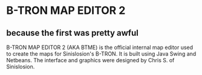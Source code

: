 # B-TRON MAP EDITOR 2
## because the first was pretty awful

B-TRON MAP EDITOR 2 (AKA BTME) is the official internal map editor used to create the maps for Sinislosion's B-TRON. It is built using Java Swing and Netbeans. The interface and graphics were designed by Chris S. of Sinislosion.
